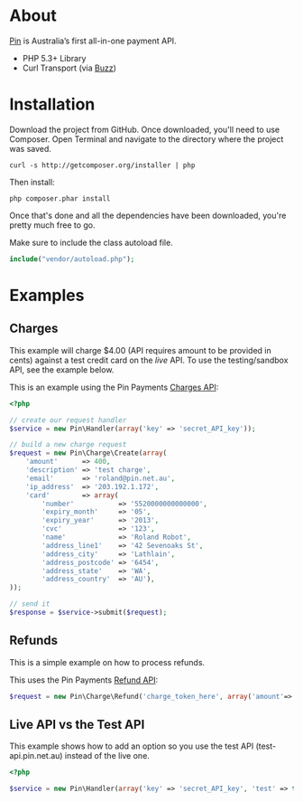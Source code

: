 # About

[Pin][1] is Australia’s first all-in-one payment API.

* PHP 5.3+ Library
* Curl Transport (via [Buzz][2])

# Installation

Download the project from GitHub. Once downloaded, you'll need to use Composer. Open Terminal and navigate to the directory where the project was saved.

```
curl -s http://getcomposer.org/installer | php
```

Then install:

```
php composer.phar install
```

Once that's done and all the dependencies have been downloaded, you're pretty much free to go.

Make sure to include the class autoload file.

```php
include("vendor/autoload.php");
```

# Examples

## Charges 

This example will charge $4.00 (API requires amount to be provided in cents) against a test credit card on the *live* API. To use the testing/sandbox API, see the example below.

This is an example using the Pin Payments [Charges API][3]:

```php
<?php

// create our request handler
$service = new Pin\Handler(array('key' => 'secret_API_key'));

// build a new charge request
$request = new Pin\Charge\Create(array(
    'amount'      => 400,
    'description' => 'test charge',
    'email'       => 'roland@pin.net.au',
    'ip_address'  => '203.192.1.172',
    'card'        => array(
        'number'           => '5520000000000000',
        'expiry_month'     => '05',
        'expiry_year'      => '2013',
        'cvc'              => '123',
        'name'             => 'Roland Robot',
        'address_line1'    => '42 Sevenoaks St',
        'address_city'     => 'Lathlain',
        'address_postcode' => '6454',
        'address_state'    => 'WA',
        'address_country'  => 'AU'),
));

// send it
$response = $service->submit($request);
```

## Refunds 

This is a simple example on how to process refunds. 

This uses the Pin Payments [Refund API][4]:

```php
$request = new Pin\Charge\Refund('charge_token_here', array('amount'=>'900'));
```

## Live API vs the Test API

This example shows how to add an option so you use the test API (test-api.pin.net.au) instead of the live one.

```php
<?php

$service = new Pin\Handler(array('key' => 'secret_API_key', 'test' => true));

```


[1]: https://pin.net.au/
[2]: https://github.com/kriswallsmith/Buzz
[3]: https://pin.net.au/docs/api/charges
[4]: https://pin.net.au/docs/api/refunds